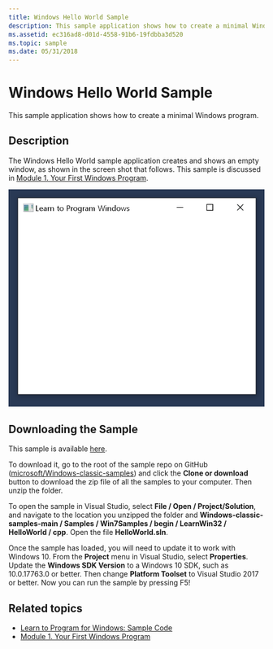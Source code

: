 ```yaml
---
title: Windows Hello World Sample
description: This sample application shows how to create a minimal Windows program.
ms.assetid: ec316ad8-d01d-4558-91b6-19fdbba3d520
ms.topic: sample
ms.date: 05/31/2018
---
```


# Windows Hello World Sample

This sample application shows how to create a minimal Windows program.

## Description

The Windows Hello World sample application creates and shows an empty window, as shown in the screen shot that follows. This sample is discussed in [Module 1. Your First Windows Program](your-first-windows-program.md).

![screen shot of the example program.](images/window01.png)

## Downloading the Sample

This sample is available [here](https://github.com/microsoft/Windows-classic-samples/tree/main/Samples/Win7Samples/begin/LearnWin32/HelloWorld).

To download it, go to the root of the sample repo on GitHub ([microsoft/Windows-classic-samples](https://github.com/microsoft/Windows-classic-samples/)) and click the **Clone or download** button to download the zip file of all the samples to your computer. Then unzip the folder.

To open the sample in Visual Studio, select **File / Open / Project/Solution**, and navigate to the location you unzipped the folder and **Windows-classic-samples-main / Samples / Win7Samples / begin / LearnWin32 / HelloWorld / cpp**. Open the file **HelloWorld.sln**.

Once the sample has loaded, you will need to update it to work with Windows 10. From the **Project** menu in Visual Studio, select **Properties**. Update the **Windows SDK Version** to a Windows 10 SDK, such as 10.0.17763.0 or better. Then change **Platform Toolset** to Visual Studio 2017 or better. Now you can run the sample by pressing F5!


## Related topics

* [Learn to Program for Windows: Sample Code](learn-to-program-for-windows--sample-code.md)
* [Module 1. Your First Windows Program](your-first-windows-program.md)
